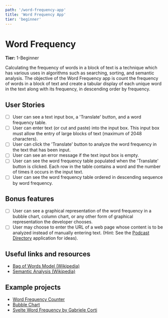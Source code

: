 ```yaml
---
path: '/word-frequency-app'
title: 'Word Frequency App'
tier: 'beginner'
---
```


# Word Frequency

**Tier:** 1-Beginner

Calculating the frequency of words in a block of text is a technique which has
various uses in algorithms such as searching, sorting, and semantic analysis.
The objective of the Word Frequency app is count the frequency of words in a
block of text and create a tabular display of each unique word in the text
along with its frequency, in descending order by frequency.

## User Stories

- [ ] User can see a text input box, a 'Translate' button, and a word
      frequency table.
- [ ] User can enter text (or cut and paste) into the input box. This input
      box must allow the entry of large blocks of text (maximum of 2048 characters).
- [ ] User can click the 'Translate' button to analyze the word frequency in
      the text that has been input.
- [ ] User can see an error message if the text input box is empty.
- [ ] User can see the word frequency table populated when the 'Translate'
      button is clicked. Each row in the table contains a word and the number of times
      it occurs in the input text.
- [ ] User can see the word frequency table ordered in descending sequence
      by word frequency.

## Bonus features

- [ ] User can see a graphical representation of the word frequency in a
      bubble chart, column chart, or any other form of graphical representation the
      developer chooses.
- [ ] User may choose to enter the URL of a web page whose content is to be
      analyzed instead of manually entering text. (Hint: See the
      [Podcast Directory](../2-Intermediate/Podcast-Directory-App.md) application for ideas).

## Useful links and resources

- [Bag of Words Model (Wikipedia)](https://en.wikipedia.org/wiki/Bag-of-words_model)
- [Semantic Analysis (Wikipedia)](https://en.wikipedia.org/wiki/Sentiment_analysis)

## Example projects

- [Word Frequency Counter](https://codepen.io/maxotar/pen/aLrwJM)
- [Bubble Chart](https://codepen.io/Quendoline/pen/pjELpM)
- [Svelte Word Frequency by Gabriele Corti](https://codepen.io/borntofrappe/pen/QWWWqQM)
